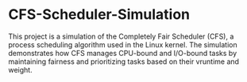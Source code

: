# CFS-Scheduler-Simulation
This project is a simulation of the Completely Fair Scheduler (CFS), a process scheduling algorithm used in the Linux kernel. The simulation demonstrates how CFS manages CPU-bound and I/O-bound tasks by maintaining fairness and prioritizing tasks based on their vruntime and weight.
